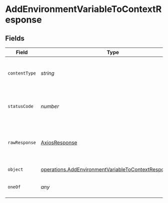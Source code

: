 # AddEnvironmentVariableToContextResponse


## Fields

| Field                                                                                                                                   | Type                                                                                                                                    | Required                                                                                                                                | Description                                                                                                                             |
| --------------------------------------------------------------------------------------------------------------------------------------- | --------------------------------------------------------------------------------------------------------------------------------------- | --------------------------------------------------------------------------------------------------------------------------------------- | --------------------------------------------------------------------------------------------------------------------------------------- |
| `contentType`                                                                                                                           | *string*                                                                                                                                | :heavy_check_mark:                                                                                                                      | HTTP response content type for this operation                                                                                           |
| `statusCode`                                                                                                                            | *number*                                                                                                                                | :heavy_check_mark:                                                                                                                      | HTTP response status code for this operation                                                                                            |
| `rawResponse`                                                                                                                           | [AxiosResponse](https://axios-http.com/docs/res_schema)                                                                                 | :heavy_check_mark:                                                                                                                      | Raw HTTP response; suitable for custom response parsing                                                                                 |
| `object`                                                                                                                                | [operations.AddEnvironmentVariableToContextResponseBody](../../../sdk/models/operations/addenvironmentvariabletocontextresponsebody.md) | :heavy_minus_sign:                                                                                                                      | Error response.                                                                                                                         |
| `oneOf`                                                                                                                                 | *any*                                                                                                                                   | :heavy_minus_sign:                                                                                                                      | The new environment variable                                                                                                            |